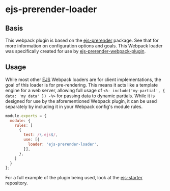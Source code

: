 # ejs-prerender-loader

## Basis

This webpack plugin is based on the [ejs-prerender](https://github.com/djragsdale/ejs-prerender/tree/master/packages/ejs-prerender) package. See that for more information on configuration options and goals. This Webpack loader was specifically created for use by [ejs-prerender-webpack-plugin](https://github.com/djragsdale/ejs-prerender/tree/master/packages/ejs-prerender-webpack-plugin).

## Usage

While most other [EJS](https://ejs.co/) Webpack loaders are for client implementations, the goal of this loader is for pre-rendering. This means it acts like a template engine for a web server, allowing full usage of `<%- include('my-partial', { data: 'my data' }) -%>` for passing data to dynamic partials. While it is designed for use by the aforementioned Webpack plugin, it can be used separately by including it in your Webpack config's module rules.

```javascript
module.exports = {
  module: {
    rules: [
      {
        test: /\.ejs$/,
        use: [{
          loader: 'ejs-prerender-loader',
        }],
      },
    ]
  }
};
```

For a full example of the plugin being used, look at the [ejs-starter](https://github.com/djragsdale/ejs-prerender/tree/master/packages/ejs-starter) repository.